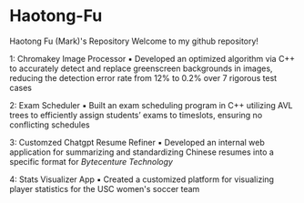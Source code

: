 # Haotong-Fu
Haotong Fu (Mark)'s Repository
Welcome to my github repository!


1: Chromakey Image Processor
▪ Developed an optimized algorithm via C++ to accurately detect and replace greenscreen backgrounds in images, reducing the detection error rate from 12% to 0.2% over 7 rigorous test cases

2: Exam Scheduler
▪ Built an exam scheduling program in C++ utilizing AVL trees to efficiently assign students’ exams to timeslots, ensuring no conflicting schedules

3: Customzed Chatgpt Resume Refiner 
▪ Developed an internal web application for summarizing and standardizing Chinese resumes into a specific format for _Bytecenture Technology_

4: Stats Visualizer App
▪ Created a customized platform for visualizing player statistics for the USC women's soccer team
